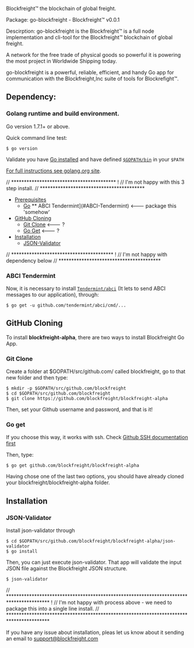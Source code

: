 Blockfreight™ the blockchain of global freight. 

Package: go-blockfreight - Blockfreight™ v0.0.1

Descirption: go-blockfreight is the Blockfreight™ is a full node implementation and cli-tool for the Blockfreight™ blockchain of global freight.

A network for the free trade of physical goods so powerful it is powering the most project in Worldwide Shipping today. 

go-blockfreight is a powerful, reliable, efficient, and handy Go app for communication with the Blockfreight,Inc suite of tools for Blockrefight™.

## Dependency: 

### Golang runtime and build environment.

Go version 1.7.1+ or above. 

Quick command line test:

```
$ go version
```
Validate you have [Go installed](https://golang.org/doc/install) and have defined [`$GOPATH/bin`](https://github.com/tendermint/tendermint/wiki/Setting-GOPATH) in your `$PATH`

[For full instructions see golang.org site](http://golang.org/doc/install.html).

// *****************************************
! // I'm not happy with this 3 step install.
// *****************************************

- [Prerequisites](#prerequsites)
    - [Go](#Go)
    ** ABCI Tendermint](#ABCI-Tendermint) <--- package this 'somehow'
- [GitHub Cloning](#GitHub-Cloning)
    - [Git Clone](#Git-Clone)  <--- ?
    - [Go Get](#Go-Get)        <--- ?
- [Installation](#Installation)
    - [JSON-Validator](#JSON-Validator)

// ****************************************
! // I'm not happy with dependency below
// ****************************************

### ABCI Tendermint
Now, it is necessary to install [`Tendermint/abci`](https://tendermint.com/intro/getting-started/first-abci) (It lets to send ABCI messages to our application), through:
```
$ go get -u github.com/tendermint/abci/cmd/...
```

## GitHub Cloning
To install **blockfreight-alpha**, there are two ways to install Blockfreight Go App.

### Git Clone

Create a folder at $GOPATH/src/github.com/ called blockfreight, go to that new folder and then type:
```
$ mkdir -p $GOPATH/src/github.com/blockfreight
$ cd $GOPATH/src/github.com/blockfreight
$ git clone https://github.com/blockfreight/blockfreight-alpha
```
Then, set your Github username and password, and that is it!

### Go get
If you choose this way, it works with ssh. Check [Github SSH documentation first](https://help.github.com/articles/connecting-to-github-with-ssh/)

Then, type:
```
$ go get github.com/blockfreight/blockfreight-alpha
```

Having chose one of the last two options, you should have already cloned your blockfreight/blockfreight-alpha folder.

## Installation

### JSON-Validator
Install json-validator through
```
$ cd $GOPATH/src/github.com/blockfreight/blockfreight-alpha/json-validator
$ go install
```

Then, you can just execute json-validator. That app will validate the input JSON file against the Blockfreight JSON structure.
```
$ json-validator
```

// ****************************************************************************************
! // I'm not happy with process above - we need to package this into a single line install.
// ****************************************************************************************

If you have any issue about installation, pleas let us know about it sending an email to [support@blockfreight.com](mailto:support@blockfreight.com)